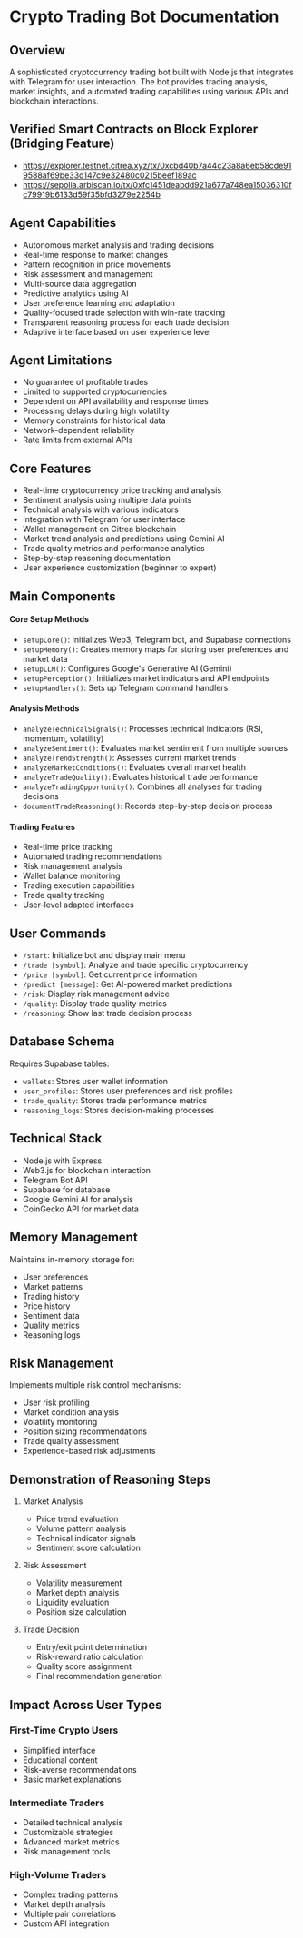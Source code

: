 # Crypto Trading Bot Documentation

## Overview
A sophisticated cryptocurrency trading bot built with Node.js that integrates with Telegram for user interaction. The bot provides trading analysis, market insights, and automated trading capabilities using various APIs and blockchain interactions.

## Verified Smart Contracts on Block Explorer (Bridging Feature)
- https://explorer.testnet.citrea.xyz/tx/0xcbd40b7a44c23a8a6eb58cde919588af69be33d147c9e32480c0215beef189ac
- https://sepolia.arbiscan.io/tx/0xfc1451deabdd921a677a748ea15036310fc79919b6133d59f35bfd3279e2254b

## Agent Capabilities
- Autonomous market analysis and trading decisions
- Real-time response to market changes
- Pattern recognition in price movements
- Risk assessment and management
- Multi-source data aggregation
- Predictive analytics using AI
- User preference learning and adaptation
- Quality-focused trade selection with win-rate tracking
- Transparent reasoning process for each trade decision
- Adaptive interface based on user experience level

## Agent Limitations
- No guarantee of profitable trades
- Limited to supported cryptocurrencies
- Dependent on API availability and response times
- Processing delays during high volatility
- Memory constraints for historical data
- Network-dependent reliability
- Rate limits from external APIs

## Core Features
- Real-time cryptocurrency price tracking and analysis
- Sentiment analysis using multiple data points
- Technical analysis with various indicators
- Integration with Telegram for user interface
- Wallet management on Citrea blockchain
- Market trend analysis and predictions using Gemini AI
- Trade quality metrics and performance analytics
- Step-by-step reasoning documentation
- User experience customization (beginner to expert)

## Main Components

#### Core Setup Methods
- `setupCore()`: Initializes Web3, Telegram bot, and Supabase connections
- `setupMemory()`: Creates memory maps for storing user preferences and market data
- `setupLLM()`: Configures Google's Generative AI (Gemini)
- `setupPerception()`: Initializes market indicators and API endpoints
- `setupHandlers()`: Sets up Telegram command handlers

#### Analysis Methods
- `analyzeTechnicalSignals()`: Processes technical indicators (RSI, momentum, volatility)
- `analyzeSentiment()`: Evaluates market sentiment from multiple sources
- `analyzeTrendStrength()`: Assesses current market trends
- `analyzeMarketConditions()`: Evaluates overall market health
- `analyzeTradeQuality()`: Evaluates historical trade performance
- `analyzeTradingOpportunity()`: Combines all analyses for trading decisions
- `documentTradeReasoning()`: Records step-by-step decision process

#### Trading Features
- Real-time price tracking
- Automated trading recommendations
- Risk management analysis
- Wallet balance monitoring
- Trading execution capabilities
- Trade quality tracking
- User-level adapted interfaces

## User Commands
- `/start`: Initialize bot and display main menu
- `/trade [symbol]`: Analyze and trade specific cryptocurrency
- `/price [symbol]`: Get current price information
- `/predict [message]`: Get AI-powered market predictions
- `/risk`: Display risk management advice
- `/quality`: Display trade quality metrics
- `/reasoning`: Show last trade decision process

## Database Schema
Requires Supabase tables:
- `wallets`: Stores user wallet information
- `user_profiles`: Stores user preferences and risk profiles
- `trade_quality`: Stores trade performance metrics
- `reasoning_logs`: Stores decision-making processes

## Technical Stack
- Node.js with Express
- Web3.js for blockchain interaction
- Telegram Bot API
- Supabase for database
- Google Gemini AI for analysis
- CoinGecko API for market data

## Memory Management
Maintains in-memory storage for:
- User preferences
- Market patterns
- Trading history
- Price history
- Sentiment data
- Quality metrics
- Reasoning logs

## Risk Management
Implements multiple risk control mechanisms:
- User risk profiling
- Market condition analysis
- Volatility monitoring
- Position sizing recommendations
- Trade quality assessment
- Experience-based risk adjustments
## Demonstration of Reasoning Steps
1. Market Analysis
    - Price trend evaluation
    - Volume pattern analysis
    - Technical indicator signals
    - Sentiment score calculation

2. Risk Assessment
    - Volatility measurement
    - Market depth analysis
    - Liquidity evaluation
    - Position size calculation

3. Trade Decision
    - Entry/exit point determination
    - Risk-reward ratio calculation
    - Quality score assignment
    - Final recommendation generation

## Impact Across User Types

### First-Time Crypto Users
- Simplified interface
- Educational content
- Risk-averse recommendations
- Basic market explanations

### Intermediate Traders
- Detailed technical analysis
- Customizable strategies
- Advanced market metrics
- Risk management tools

### High-Volume Traders
- Complex trading patterns
- Market depth analysis
- Multiple pair correlations
- Custom API integration
